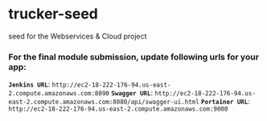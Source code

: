 # trucker-seed
seed for the Webservices & Cloud project

### For the final module submission, update following urls for your app:
**`Jenkins URL`**:    `http://ec2-18-222-176-94.us-east-2.compute.amazonaws.com:8090`
**`Swagger URL`**:    `http://ec2-18-222-176-94.us-east-2.compute.amazonaws.com:8080/api/swagger-ui.html`
**`Portainer URL`**:  `http://ec2-18-222-176-94.us-east-2.compute.amazonaws.com:9000`